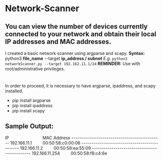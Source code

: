 # Network-Scanner
You can view the number of devices currently connected to your network and obtain their local IP addresses and MAC addresses.
--
I created a basic network scanner using argparse and scapy.
**Syntax:** python3 **file_name** --target **ip_address / subnet**
*E.g.* `python3 networkScanner.py --target 192.162.11.1/24`
**REMINDER:** Use with root/administrative privileges.
#
In order to proceed, it is necessary to have argparse, ipaddress, and scapy installed.
* pip install argparse
* pip install ipaddress
* pip install scapy 

 ## **Sample Output:**
IP   &nbsp;&nbsp;&nbsp;&nbsp;&nbsp;&nbsp; &nbsp;&nbsp;&nbsp;&nbsp;&nbsp;&nbsp;&nbsp;&nbsp;&nbsp;&nbsp;&nbsp;&nbsp; &nbsp;&nbsp;&nbsp;&nbsp;&nbsp;&nbsp;  MAC Address
_----------------------------------------------_
192.166.11.1 &nbsp;&nbsp;&nbsp;&nbsp;&nbsp;&nbsp;&nbsp; 00:50:58:c0:00:06 
_----------------------------------------------_
192.166.11.2 &nbsp;&nbsp;&nbsp;&nbsp;&nbsp;&nbsp;&nbsp; 00:50:58:ea:55:09
_----------------------------------------------_
192.166.11.254 &nbsp;&nbsp;&nbsp;&nbsp;&nbsp;&nbsp;&nbsp; 00:50:58:f8:c4:6e
